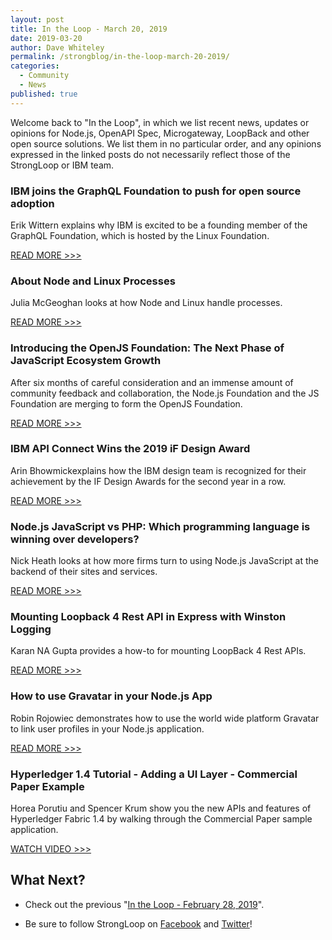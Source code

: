 ```yaml
---
layout: post
title: In the Loop - March 20, 2019
date: 2019-03-20
author: Dave Whiteley
permalink: /strongblog/in-the-loop-march-20-2019/
categories:
  - Community
  - News
published: true
---
```


Welcome back to "In the Loop", in which we list recent news, updates or opinions for Node.js, OpenAPI Spec, Microgateway, LoopBack and other open source solutions. We list them in no particular order, and any opinions expressed in the linked posts do not necessarily reflect those of the StrongLoop or IBM team.
<!--more-->

### IBM joins the GraphQL Foundation to push for open source adoption

Erik Wittern explains why IBM is excited to be a founding member of the GraphQL Foundation, which is hosted by the Linux Foundation. 

[READ MORE >>>](https://developer.ibm.com/blogs/ibm-joins-the-graphql-foundation-to-push-for-open-source-adoption/)

### About Node and Linux Processes

Julia McGeoghan looks at how Node and Linux handle processes.

[READ MORE >>>](https://medium.com/@juliakmdev/node-and-linux-processes-db84967e6e41)

### Introducing the OpenJS Foundation: The Next Phase of JavaScript Ecosystem Growth

After six months of careful consideration and an immense amount of community feedback and collaboration, the Node.js Foundation and the JS Foundation are merging to form the OpenJS Foundation. 

[READ MORE >>>](https://medium.com/@nodejs/introducing-the-openjs-foundation-the-next-phase-of-javascript-ecosystem-growth-d4911b42664f)

### IBM API Connect Wins the 2019 iF Design Award

Arin Bhowmickexplains how the IBM design team is recognized for their achievement by the IF Design Awards for the second year in a row.

[READ MORE >>>](https://medium.com/design-ibm/ibm-api-connect-wins-the-2019-if-design-award-8e9e2d3249a)

### Node.js JavaScript vs PHP: Which programming language is winning over developers?

Nick Heath looks at how more firms turn to using Node.js JavaScript at the backend of their sites and services.

[READ MORE >>>](https://www.techrepublic.com/article/node-js-javascript-vs-php-which-programming-language-is-winning-over-developers/)

### Mounting Loopback 4 Rest API in Express with Winston Logging

Karan NA Gupta provides a how-to for mounting LoopBack 4 Rest APIs.

[READ MORE >>>](https://karannagupta.com/mounting-loopback-4-rest-api-in-express-with-winston-logging/)

### How to use Gravatar in your Node.js App

Robin Rojowiec demonstrates how to use the world wide platform Gravatar to link user profiles in your Node.js application.

[READ MORE >>>](https://medium.com/@nijou49/gravatar-in-your-node-js-application-6aded410e883)

### Hyperledger 1.4 Tutorial - Adding a UI Layer - Commercial Paper Example

Horea Porutiu and Spencer Krum show you the new APIs and features of Hyperledger Fabric 1.4 by walking through the Commercial Paper sample application. 

[WATCH VIDEO >>>](https://www.youtube.com/watch?v=1Evy4Zuppm0&t=1s)

## What Next?

* Check out the previous "[In the Loop - February 28, 2019](https://strongloop.com/strongblog/in-the-loop-february-28-2019/)".

* Be sure to follow StrongLoop on [Facebook](https://www.facebook.com/strongloop/) and [Twitter](https://twitter.com/StrongLoop)!

